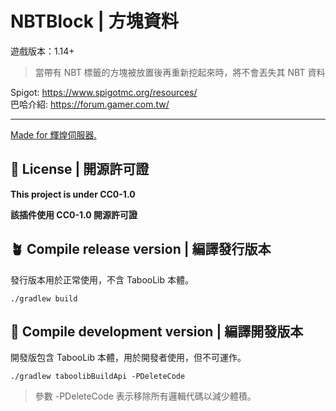 # NBTBlock | 方塊資料
遊戲版本：1.14+
> 當帶有 NBT 標籤的方塊被放置後再重新挖起來時，將不會丟失其 NBT 資料

Spigot: https://www.spigotmc.org/resources/<br>
巴哈介紹: https://forum.gamer.com.tw/

---
[Made for 輝煌伺服器.](https://discord.gg/5MHGpAFGEN "The Copyright of the entire source codes is owned by YT_iceice according to Article 10 the Copyright Law of the Republic of China.")

## 📃 License | 開源許可證

**This project is under CC0-1.0**

**該插件使用 CC0-1.0 開源許可證**

## 🪴 Compile release version | 編譯發行版本

發行版本用於正常使用，不含 TabooLib 本體。

```
./gradlew build
```

## 🌱 Compile development version | 編譯開發版本

開發版包含 TabooLib 本體，用於開發者使用，但不可運作。

```
./gradlew taboolibBuildApi -PDeleteCode
```

> 參數 -PDeleteCode 表示移除所有邏輯代碼以減少體積。
